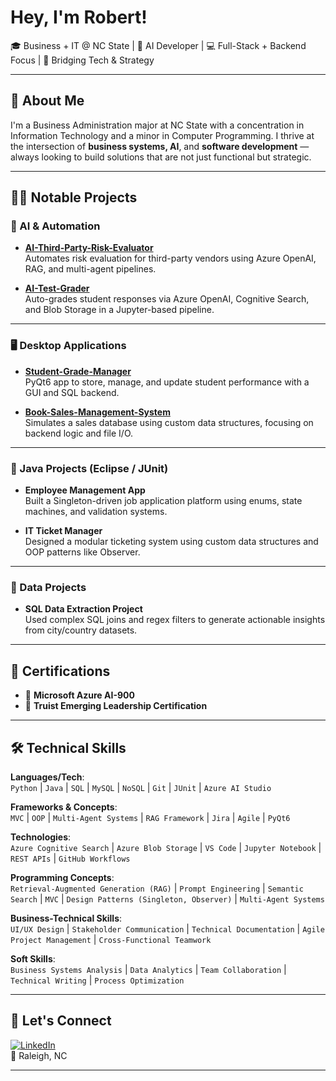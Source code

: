 # Hey, I'm Robert!  
🎓 Business + IT @ NC State | 🤖 AI Developer | 💻 Full-Stack + Backend Focus | 🔗 Bridging Tech & Strategy

---

## 💼 About Me  
I'm a Business Administration major at NC State with a concentration in Information Technology and a minor in Computer Programming. I thrive at the intersection of **business systems, AI**, and **software development** — always looking to build solutions that are not just functional but strategic.

---

## 👨‍💻 Notable Projects

### 🤖 AI & Automation
- **[AI-Third-Party-Risk-Evaluator](https://github.com/robertpatel28/AI-Third-Party-Risk-Evaluator)**  
  Automates risk evaluation for third-party vendors using Azure OpenAI, RAG, and multi-agent pipelines.

- **[AI-Test-Grader](https://github.com/robertpatel28/AI-Test-Grader)**  
  Auto-grades student responses via Azure OpenAI, Cognitive Search, and Blob Storage in a Jupyter-based pipeline.

---

### 🖥️ Desktop Applications
- **[Student-Grade-Manager](https://github.com/robertpatel28/Student-Grade-Manager)**  
  PyQt6 app to store, manage, and update student performance with a GUI and SQL backend.

- **[Book-Sales-Management-System](https://github.com/robertpatel28/Book-Sales-Management-System)**  
  Simulates a sales database using custom data structures, focusing on backend logic and file I/O.

---

### 🧪 Java Projects (Eclipse / JUnit)
- **Employee Management App**  
  Built a Singleton-driven job application platform using enums, state machines, and validation systems.

- **IT Ticket Manager**  
  Designed a modular ticketing system using custom data structures and OOP patterns like Observer.

---

### 🧠 Data Projects
- **SQL Data Extraction Project**  
  Used complex SQL joins and regex filters to generate actionable insights from city/country datasets.

---

## 📜 Certifications
- 🏅 **Microsoft Azure AI-900**  
- 🧠 **Truist Emerging Leadership Certification**

---

## 🛠️ Technical Skills

**Languages/Tech**:  
`Python` | `Java` | `SQL` | `MySQL` | `NoSQL` | `Git` | `JUnit` | `Azure AI Studio`

**Frameworks & Concepts**:  
`MVC` | `OOP` | `Multi-Agent Systems` | `RAG Framework` | `Jira` | `Agile` | `PyQt6`

**Technologies**:  
`Azure Cognitive Search` | `Azure Blob Storage` | `VS Code` | `Jupyter Notebook`  | `REST APIs`  | `GitHub Workflows`

**Programming Concepts**:  
`Retrieval-Augmented Generation (RAG)` | `Prompt Engineering` | `Semantic Search` | `MVC` | `Design Patterns (Singleton, Observer)` | `Multi-Agent Systems`

**Business-Technical Skills**:  
`UI/UX Design` | `Stakeholder Communication` | `Technical Documentation` | `Agile Project Management` | `Cross-Functional Teamwork`

**Soft Skills**:  
`Business Systems Analysis` | `Data Analytics` | `Team Collaboration` | `Technical Writing` | `Process Optimization`

---

## 📍 Let's Connect

[![LinkedIn](https://img.shields.io/badge/LinkedIn-blue?style=flat&logo=linkedin)](https://www.linkedin.com/in/robertpatel)  
📍 Raleigh, NC  

---

